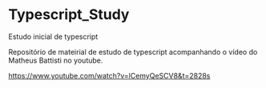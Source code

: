 # Typescript_Study
Estudo inicial de typescript

Repositório de mateirial de estudo de typescript acompanhando o vídeo do Matheus Battisti no youtube. 

https://www.youtube.com/watch?v=lCemyQeSCV8&t=2828s 
